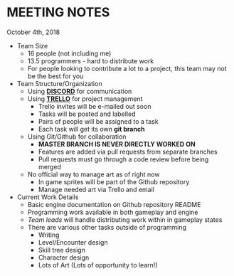 # MEETING NOTES

October 4th, 2018

- Team Size
  - 16 people (not including me)
  - 13.5 programmers - hard to distribute work
  - For people looking to contribute a lot to a project, this team may not be the best for you
- Team Structure/Organization
  - Using [**DISCORD**](https://discord.gg/R5Kbrk) for communication
  - Using [**TRELLO**](https://trello.com/b/NehSaqXK) for project management
    - Trello invites will be e-mailed out soon
    - Tasks will be posted and labelled
    - Pairs of people will be assigned to a task
    - Each task will get its own **git branch**
  - Using Git/Github for collaboration
    - **MASTER BRANCH IS NEVER DIRECTLY WORKED ON**
    - Features are added via pull requests from separate branches
    - Pull requests must go through a code review before being merged
  - No official way to manage art as of right now
    - In game sprites will be part of the Github repository
    - Manage needed art via Trello and email
- Current Work Details
  - Basic engine documentation on Github repository README
  - Programming work available in both gameplay and engine
  - *Team leads* will handle distributing work within in gameplay states
  - There are various other tasks outside of programming
    - Writing
    - Level/Encounter design
    - Skill tree design
    - Character design
    - Lots of Art (Lots of opportunity to learn!)
